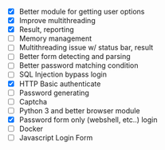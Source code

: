 - [x] Better module for getting user options
- [x] Improve multithreading
- [x] Result, reporting
- [ ] Memory management
- [ ] Multithreading issue w/ status bar, result
- [ ] Better form detecting and parsing
- [ ] Better password matching condition
- [ ] SQL Injection bypass login
- [x] HTTP Basic authenticate
- [ ] Password generating
- [ ] Captcha
- [ ] Python 3 and better browser module
- [x] Password form only (webshell, etc..) login
- [ ] Docker
- [ ] Javascript Login Form